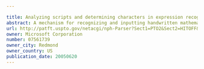 ```yaml
---

title: Analyzing scripts and determining characters in expression recognition
abstract: A mechanism for recognizing and inputting handwritten mathematical expressions into a computer by providing part of a multi-path framework is described. The part of the multi-path framework includes a subscript/superscript analysis and character determination component that is designed to identify subscript and superscript elements. A method for analyzing a handwritten mathematical expression includes receiving a symbols corresponding to handwritten mathematical expression input strokes, identifying subscript and/or superscript structures, and determining a character for each symbol of the set. A graph of vertexes and edges may be created based upon the set of symbols and the graph may be searched to determine optimized candidates.
url: http://patft.uspto.gov/netacgi/nph-Parser?Sect1=PTO2&Sect2=HITOFF&p=1&u=%2Fnetahtml%2FPTO%2Fsearch-adv.htm&r=1&f=G&l=50&d=PALL&S1=07561739&OS=07561739&RS=07561739
owner: Microsoft Corporation
number: 07561739
owner_city: Redmond
owner_country: US
publication_date: 20050620
---
```

